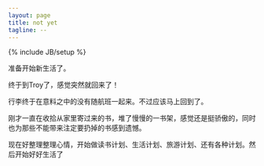 ```yaml
---
layout: page
title: not yet
tagline: --
---
```

{% include JB/setup %}

准备开始新生活了。

终于到Troy了，感觉突然就回来了！

行李终于在意料之中的没有随航班一起来。不过应该马上回到了。

刚才一直在收拾从家里寄过来的书，堆了慢慢的一书架，感觉还是挺骄傲的，同时也为那些不能带来注定要扔掉的书感到遗憾。

现在好整理整理心情，开始做读书计划、生活计划、旅游计划、还有各种计划。然后开始好好生活了

